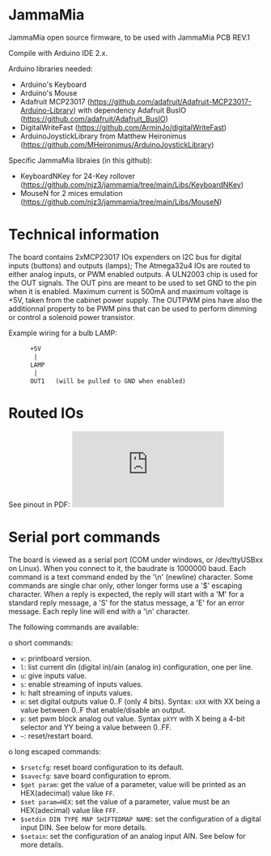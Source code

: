 # JammaMia
JammaMia open source firmware, to be used with JammaMia PCB REV.1

Compile with Arduino IDE 2.x.

Arduino libraries needed:
- Arduino's Keyboard
- Arduino's Mouse
- Adafruit MCP23017 (https://github.com/adafruit/Adafruit-MCP23017-Arduino-Library) with dependency Adafruit BusIO (https://github.com/adafruit/Adafruit_BusIO)
- DigitalWriteFast (https://github.com/ArminJo/digitalWriteFast)
- ArduinoJoystickLibrary from Matthew Heironimus (https://github.com/MHeironimus/ArduinoJoystickLibrary)

Specific JammaMia libraies (in this github):
- KeyboardNKey for 24-Key rollover (https://github.com/njz3/jammamia/tree/main/Libs/KeyboardNKey)
- MouseN for 2 mices emulation (https://github.com/njz3/jammamia/tree/main/Libs/MouseN)

# Technical information

The board contains 2xMCP23017 IOs expenders on I2C bus for digital inputs (buttons) and outputs (lamps);
The Atmega32u4 IOs are routed to either analog inputs, or PWM enabled outputs. A ULN2003 chip is used for the OUT signals.
The OUT pins are meant to be used to set GND to the pin when it is enabled. Maximum current is 500mA and maximum voltage is +5V, taken from the cabinet power supply.
The OUTPWM pins have also the additionnal property to be PWM pins that can be used to perform dimming or control a solenoid power transistor.

Example wiring for a bulb LAMP:
````
      +5V
       |
      LAMP
       |
      OUT1   (will be pulled to GND when enabled)
````

# Routed IOs

See pinout in PDF: 
![Pinout](https://github.com/njz3/jammamia/blob/main/JammaMia%20-%20Pinout.pdf)

# Serial port commands

The board is viewed as a serial port (COM under windows, or /dev/ttyUSBxx on Linux). When you connect to it, the baudrate is 1000000 baud.
Each command is a text command ended by the '\n' (newline) character.
Some commands are single char only, other longer forms use a '$' escaping character.
When a reply is expected, the reply will start with a 'M' for a standard reply message, a 'S' for the status message, a 'E' for an error message. Each reply line will end with a '\n' character.

The following commands are available:

o short commands:
- ```v```: printboard version.
- ```l```: list current din (digital in)/ain (analog in) configuration, one per line.
- ```u```: give inputs value.
- ```s```: enable streaming of inputs values.
- ```h```: halt streaming of inputs values.
- ```o```: set digital outputs value 0..F (only 4 bits). Syntax: ```oXX``` with XX being a value between 0..F that enable/disable an output.
- ```p```: set pwm block analog out value. Syntax ```pXYY``` with X being a 4-bit selector and YY being a value between 0..FF.
- ```~```: reset/restart board.

o long escaped commands:
- ```$rsetcfg```: reset board configuration to its default.
- ```$savecfg```: save board configuration to eprom.
- ```$get param```: get the value of a parameter, value will be printed as an HEX(adecimal) value like ```FF```.
- ```$set param=HEX```: set the value of a parameter, value must be an HEX(adecimal) value like ```FFF```.
- ```$setdin DIN TYPE MAP SHIFTEDMAP NAME```: set the configuration of a digital input DIN. See below for more details.
- ```$setain```: set the configuration of an analog input AIN. See below for more details.

